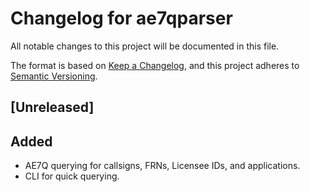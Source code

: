 # Changelog for ae7qparser
All notable changes to this project will be documented in this file.

The format is based on [Keep a Changelog](https://keepachangelog.com/en/1.0.0/),
and this project adheres to [Semantic Versioning](https://semver.org/spec/v2.0.0.html).

## [Unreleased]
## Added
- AE7Q querying for callsigns, FRNs, Licensee IDs, and applications.
- CLI for quick querying.
